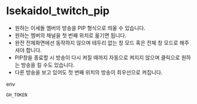 # Isekaidol_twitch_pip
* 원하는 이세돌 멤버의 방송을 PIP 형식으로 띄울 수 있습니다.
* 원하는 멤버의 채널을 첫 번째 위치로 옮기면 됩니다.
* 완전 전체화면에선 동작하지 않으며 테두리 없는 창 모드 혹은 전체 창 모드로 해주셔야 합니다.
* PIP창을 종료할 시 방송이 다시 켜질 때까지 자동으로 켜지지 않으며 클릭으로 원하는 방송을 킬 수도 있습니다.
* 다른 방송을 보고 있어도 첫 번째 위치의 방송이 최우선으로 켜집니다.

env
```
GH_TOKEN
```